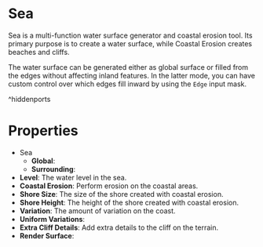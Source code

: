 # Sea



Sea is a multi-function water surface generator and coastal erosion tool. Its primary purpose is to create a water surface, while Coastal Erosion creates beaches and cliffs.

The water surface can be generated either as global surface or filled from the edges without affecting inland features. In the latter mode, you can have custom control over which edges fill inward by using the `Edge` input mask.

^hiddenports



# Properties

- Sea
  - **Global**: <desc>
  - **Surrounding**: <desc>
- **Level**: The water level in the sea.
- **Coastal Erosion**: Perform erosion on the coastal areas.
- **Shore Size**: The size of the shore created with coastal erosion.
- **Shore Height**: The height of the shore created with coastal erosion.
- **Variation**: The amount of variation on the coast.
- **Uniform Variations**: 
- **Extra Cliff Details**: Add extra details to the cliff on the terrain.
- **Render Surface**: 




